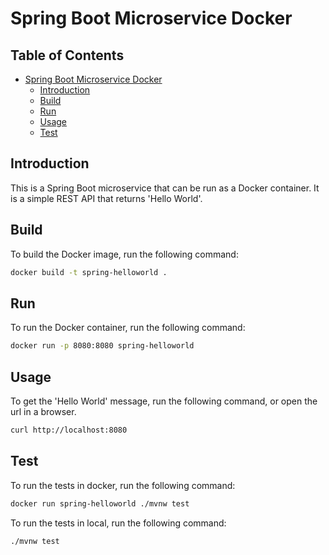 # Spring Boot Microservice Docker

## Table of Contents

<!-- TOC -->

* [Spring Boot Microservice Docker](#spring-boot-microservice-docker)
    * [Introduction](#introduction)
    * [Build](#build)
    * [Run](#run)
    * [Usage](#usage)
    * [Test](#test)

<!-- TOC -->

## Introduction

This is a Spring Boot microservice that can be run as a Docker container.
It is a simple REST API that returns 'Hello World'.

## Build

To build the Docker image, run the following command:

```bash
docker build -t spring-helloworld .
```

## Run

To run the Docker container, run the following command:

```bash
docker run -p 8080:8080 spring-helloworld
```

## Usage

To get the 'Hello World' message, run the following command, or open the url in a browser.

```bash
curl http://localhost:8080
```

## Test

To run the tests in docker, run the following command:

```bash
docker run spring-helloworld ./mvnw test
```

To run the tests in local, run the following command:

```bash
./mvnw test
```
